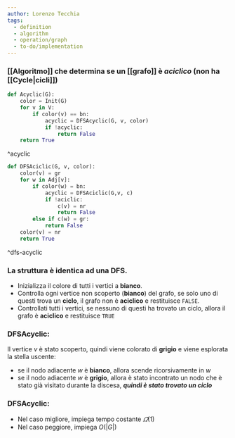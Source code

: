 ```yaml
---
author: Lorenzo Tecchia
tags:
  - definition
  - algorithm
  - operation/graph
  - to-do/implementation
---
```

### [[Algoritmo]] che determina se un [[grafo]] è ***aciclico*** (non ha [[Cycle|cicli]])
	
```python
def Acyclic(G):
	color = Init(G)
	for v in V:
		if color(v) == bn:
			acyclic = DFSAcyclic(G, v, color)
			if !acyclic:
				return False
	return True
```
^acyclic
<!--ID: 1715178882563-->


```python
def DFSAciclic(G, v, color):
	color(v) = gr
	for w in Adj[v]:
		if color(w) = bn:
			acyclic = DFSAciclic(G,v, c)
			if !aciclic:
				c(v) = nr
				return False
		else if c(w) = gr:
			return False
	color(v) = nr
	return True				
```
^dfs-acyclic

### La struttura è identica ad una $\textbf{DFS}$.
- Inizializza il colore di tutti i vertici a **bianco**.  
- Controlla ogni vertice non scoperto (**bianco**) del grafo, se solo uno di questi trova un **ciclo**, il grafo non è **aciclico** e restituisce `FALSE`.
- Controllati tutti i vertici, se nessuno di questi ha trovato un ciclo, allora il grafo è **aciclico** e restituisce `TRUE`
<!--ID: 1715178882564-->

### $\textbf{DFSAcyclic}$:  
Il vertice $v$ è stato scoperto, quindi viene colorato di **grigio** e viene esplorata la stella uscente:
- se il nodo adiacente $w$ è **bianco**, allora scende ricorsivamente in $w$  
- se il nodo adiacente $w$ è **grigio**, allora è stato incontrato un nodo che è stato già visitato durante la discesa, ***quindi è stato trovato un ciclo***
<!--ID: 1715178882565-->

### $\textbf{DFSAcyclic}$:
- Nel caso migliore, impiega tempo costante $\varOmega(1)$ 
- Nel caso peggiore, impiega $O(|G|)$